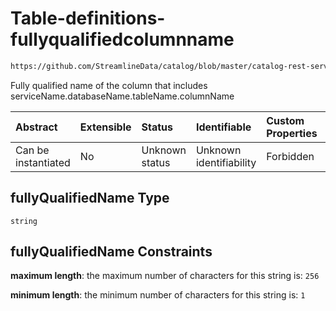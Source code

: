 # Table-definitions-fullyqualifiedcolumnname

```txt
https://github.com/StreamlineData/catalog/blob/master/catalog-rest-service/src/main/resources/json/schema/entity/data/table.json#/definitions/columnJoins/properties/joinedWith/items/properties/fullyQualifiedName
```

Fully qualified name of the column that includes serviceName.databaseName.tableName.columnName

| Abstract            | Extensible | Status         | Identifiable            | Custom Properties | Additional Properties | Access Restrictions | Defined In                                                          |
| :------------------ | :--------- | :------------- | :---------------------- | :---------------- | :-------------------- | :------------------ | :------------------------------------------------------------------ |
| Can be instantiated | No         | Unknown status | Unknown identifiability | Forbidden         | Allowed               | none                | [table.json*](https://github.com/StreamlineData/catalog/blob/master/catalog-rest-service/src/main/resources/json/schema/entity/data/table.json "open original schema") |

## fullyQualifiedName Type

`string`

## fullyQualifiedName Constraints

**maximum length**: the maximum number of characters for this string is: `256`

**minimum length**: the minimum number of characters for this string is: `1`
